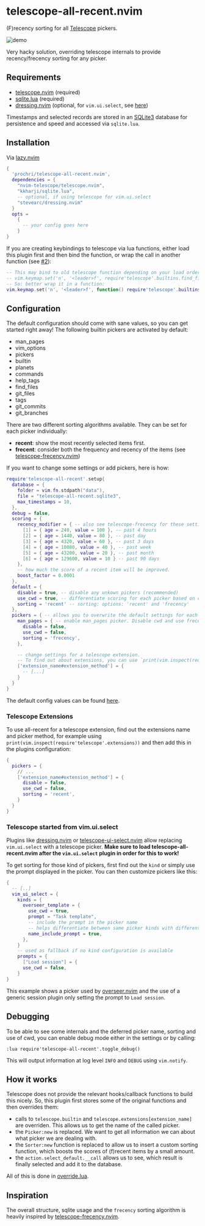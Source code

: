 # telescope-all-recent.nvim

(F)recency sorting for all [Telescope](https://github.com/nvim-telescope/telescope.nvim) pickers.

![demo](https://user-images.githubusercontent.com/38609485/210369490-98c0fecc-ad96-4efa-9360-55b012d70eb6.gif)

Very hacky solution, overriding telescope internals to provide recency/frecency sorting for any picker.

## Requirements

- [telescope.nvim](https://github.com/nvim-telescope/telescope.nvim) (required)
- [sqlite.lua](https://github.com/kkharji/sqlite.lua) (required)
- [dressing.nvim](https://github.com/stevearc/dressing.nvim) (optional, for `vim.ui.select`, see [here](#telescope-started-from-vim.ui.select))

Timestamps and selected records are stored in an [SQLite3](https://www.sqlite.org/index.html) database for persistence and speed and accessed via `sqlite.lua`.

## Installation

Via [lazy.nvim](https://github.com/folke/lazy.nvim)

```lua
{
  'prochri/telescope-all-recent.nvim',
  dependencies = {
    "nvim-telescope/telescope.nvim",
    "kkharji/sqlite.lua",
    -- optional, if using telescope for vim.ui.select
    "stevearc/dressing.nvim"
  }
  opts =
    {
      -- your config goes here
    }
}
```

If you are creating keybindings to telescope via lua functions,
either load this plugin first and then bind the function, or wrap the call in another function (see [#2](https://github.com/prochri/telescope-all-recent.nvim/issues/2)):

```lua
-- This may bind to old telescope function depending on your load order:
-- vim.keymap.set('n', '<leader>f', require'telescope'.builtins.find_files)
-- So: better wrap it in a function:
vim.keymap.set('n', '<leader>f', function() require'telescope'.builtins.find_files() end)
```

## Configuration

The default configuration should come with sane values, so you can get started right away!
The following builtin pickers are activated by default:

- man_pages
- vim_options
- pickers
- builtin
- planets
- commands
- help_tags
- find_files
- git_files
- tags
- git_commits
- git_branches

There are two different sorting algorithms available. They can be set for each picker individually:

- **recent**: show the most recently selected items first.
- **frecent**: consider both the frequency and recency of the items (see [telescope-frecency.nvim](https://github.com/nvim-telescope/telescope-frecency.nvim))

If you want to change some settings or add pickers, here is how:

```lua
require'telescope-all-recent'.setup{
  database = {
    folder = vim.fn.stdpath("data"),
    file = "telescope-all-recent.sqlite3",
    max_timestamps = 10,
  },
  debug = false,
  scoring = {
    recency_modifier = { -- also see telescope-frecency for these settings
      [1] = { age = 240, value = 100 }, -- past 4 hours
      [2] = { age = 1440, value = 80 }, -- past day
      [3] = { age = 4320, value = 60 }, -- past 3 days
      [4] = { age = 10080, value = 40 }, -- past week
      [5] = { age = 43200, value = 20 }, -- past month
      [6] = { age = 129600, value = 10 } -- past 90 days
    },
    -- how much the score of a recent item will be improved.
    boost_factor = 0.0001
  },
  default = {
    disable = true, -- disable any unkown pickers (recommended)
    use_cwd = true, -- differentiate scoring for each picker based on cwd
    sorting = 'recent' -- sorting: options: 'recent' and 'frecency'
  },
  pickers = { -- allows you to overwrite the default settings for each picker
    man_pages = { -- enable man_pages picker. Disable cwd and use frecency sorting.
      disable = false,
      use_cwd = false,
      sorting = 'frecency',
    },

    -- change settings for a telescope extension.
    -- To find out about extensions, you can use `print(vim.inspect(require'telescope'.extensions))`
    ['extension_name#extension_method'] = {
      -- [...]
    }
  }
}
```

The default config values can be found [here](./lua/telescope-all-recent/default.lua).

### Telescope Extensions

To use all-recent for a telescope extension, find out the extensions name and picker method,
for example using `print(vim.inspect(require'telescope'.extensions))` and then add this in the plugins configuration:

```lua
{
  pickers = {
    // ...
    ['extension_name#extension_method'] = {
      disable = false,
      use_cwd = false,
      sorting = 'recent',
    }
  }
}
```

### Telescope started from vim.ui.select

Plugins like [dressing.nvim](https://github.com/stevearc/dressing.nvim#advanced-configuration)
or [telescope-ui-select.nvim](https://github.com/nvim-telescope/telescope-ui-select.nvim)
allow replacing `vim.ui.select` with a telescope picker.
**Make sure to load telescope-all-recent.nvim after the `vim.ui.select` plugin in order for this to work!**

To get sorting for those kind of pickers, first find out the `kind` or simply use the prompt displayed
in the picker. You can then customize pickers like this:

```lua
{
  -- [..]
  vim_ui_select = {
    kinds = {
      overseer_template = {
        use_cwd = true,
        prompt = "Task template",
        -- include the prompt in the picker name
        -- helps differentiate between same picker kinds with different prompts
        name_include_prompt = true,
      },
    }
    -- used as fallback if no kind configuration is available
    prompts = {
      ["Load session"] = {
      use_cwd = false,
    }
}
```

This example shows a picker used by [overseer.nvim](https://github.com/stevearc/overseer.nvim)
and the use of a generic session plugin only setting the prompt to `Load session`.

## Debugging

To be able to see some internals and the deferred picker name, sorting and use of cwd,
you can enable debug mode either in the settings or by calling:

```vim
:lua require'telescope-all-recent'.toggle_debug()
```

This will output information at log level `INFO` and `DEBUG` using `vim.notify`.

## How it works

Telescope does not provide the relevant hooks/callback functions to build this nicely.
So, this plugin first stores some of the original functions and then overrides them:

- calls to `telescope.builtin` and `telescope.extensions[extension_name]` are overriden. This allows us to get the name of the called picker.
- the `Picker:new` is replaced. We want to get all information we can about what picker we are dealing with.
- the `Sorter:new` function is replaced to allow us to insert a custom sorting function, which boosts the scores of (f)recent items by a small amount.
- the `action.select_default.__call` allows us to see, which result is finally selected and add it to the database.

All of this is done in [override.lua](./lua/telescope-all-recent/override.lua).

## Inspiration

The overall structure, sqlite usage and the `frecency` sorting algorithm is heavily inspired by [telescope-frecency.nvim](https://github.com/nvim-telescope/telescope-frecency.nvim).
